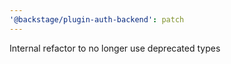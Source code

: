 ```yaml
---
'@backstage/plugin-auth-backend': patch
---
```


Internal refactor to no longer use deprecated types
